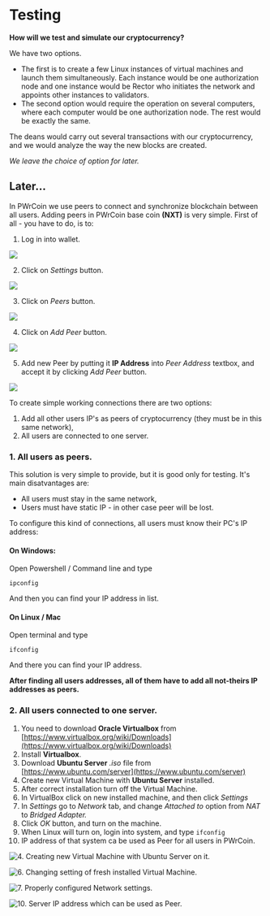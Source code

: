 # Testing

**How will we test and simulate our cryptocurrency?**

We have two options. 

* The first is to create a few Linux instances of virtual machines and launch them simultaneously. Each instance would be one authorization node and one instance would be Rector who initiates the network and appoints other instances to validators.
* The second option would require the operation on several computers, where each computer would be one authorization node. The rest would be exactly the same.

The deans would carry out several transactions with our cryptocurrency, and we would analyze the way the new blocks are created.

_We leave the choice of option for later._

## Later...

In PWrCoin we use peers to connect and synchronize blockchain between all users. Adding peers in PWrCoin base coin **\(NXT\)** is very simple. First of all - you have to do, is to:

1. Log in into wallet. 

![](../.gitbook/assets/screen-shot-2018-05-27-at-10.58.43.png)

2. Click on _Settings_ button.

![](../.gitbook/assets/screen-shot-2018-05-27-at-11.00.43.png)

3. Click on _Peers_ button.

![](../.gitbook/assets/screen-shot-2018-05-27-at-11.00.50.png)

4. Click on _Add Peer_ button.

![](../.gitbook/assets/screen-shot-2018-05-27-at-11.00.57.png)

5. Add new Peer by putting it **IP Address** into _Peer Address_ textbox, and accept it by clicking _Add Peer_ button.



![](../.gitbook/assets/screen-shot-2018-05-27-at-11.01.04.png)

To create simple working connections there are two options:

1. Add all other users IP's as peers of cryptocurrency \(they must be in this same network\),
2. All users are connected to one server.

###  1. All users as peers.

This solution is very simple to provide, but it is good only for testing. It's main disatvantages are:

* All users must stay in the same network,
* Users must have static IP - in other case peer will be lost.

To configure this kind of connections, all users must know their PC's IP address:

#### On Windows:

Open Powershell / Command line and type 

```text
ipconfig
```

And then you can find your IP address in list.

#### On Linux / Mac

Open terminal and type

```text
ifconfig
```

And there you can find your IP address.



**After finding all users addresses, all of them have to add all not-theirs IP addresses as peers.** 

### 2. All users connected to one server.

1. You need to download **Oracle Virtualbox** from [https://www.virtualbox.org/wiki/Downloads](https://www.virtualbox.org/wiki/Downloads)
2. Install **Virtualbox**.
3. Download **Ubuntu Server** _.iso_ file from [https://www.ubuntu.com/server](https://www.ubuntu.com/server)
4. Create new Virtual Machine with **Ubuntu Server** installed.
5. After correct installation turn off the Virtual Machine.
6. In VirtualBox click on new installed machine, and then click _Settings_
7. In _Settings_ go to _Network_ tab, and change _Attached to_ option from _NAT_ to _Bridged Adapter._
8. Click _OK_ button, and turn on the machine.
9. When Linux will turn on, login into system, and type `ifconfig`
10. IP address of that system ca be used as Peer for all users in PWrCoin.

![4. Creating new Virtual Machine with Ubuntu Server on it.](../.gitbook/assets/screen-shot-2018-05-27-at-11.32.58.png)

![6. Changing setting of fresh installed Virtual Machine.](../.gitbook/assets/screen-shot-2018-05-27-at-11.34.46.png)

![7. Properly configured Network settings.](../.gitbook/assets/screen-shot-2018-05-27-at-11.33.32.png)

![10. Server IP address which can be used as Peer.](../.gitbook/assets/screen-shot-2018-05-27-at-11.44.45.png)



